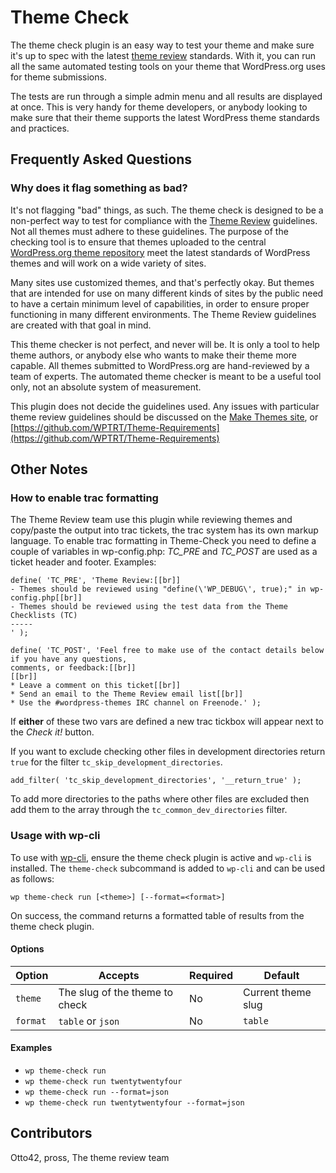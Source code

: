 # Theme Check

The theme check plugin is an easy way to test your theme and make sure it's up to spec with the latest [theme review](https://make.wordpress.org/themes/handbook/review/) standards. With it, you can run all the same automated testing tools on your theme that WordPress.org uses for theme submissions.

The tests are run through a simple admin menu and all results are displayed at once. This is very handy for theme developers, or anybody looking to make sure that their theme supports the latest WordPress theme standards and practices.

## Frequently Asked Questions

### Why does it flag something as bad?

It's not flagging "bad" things, as such. The theme check is designed to be a non-perfect way to test for compliance with the [Theme Review](https://make.wordpress.org/themes/handbook/review/) guidelines. Not all themes must adhere to these guidelines. The purpose of the checking tool is to ensure that themes uploaded to the central [WordPress.org theme repository](http://wordpress.org/themes/) meet the latest standards of WordPress themes and will work on a wide variety of sites.

Many sites use customized themes, and that's perfectly okay. But themes that are intended for use on many different kinds of sites by the public need to have a certain minimum level of capabilities, in order to ensure proper functioning in many different environments. The Theme Review guidelines are created with that goal in mind.

This theme checker is not perfect, and never will be. It is only a tool to help theme authors, or anybody else who wants to make their theme more capable. All themes submitted to WordPress.org are hand-reviewed by a team of experts. The automated theme checker is meant to be a useful tool only, not an absolute system of measurement.

This plugin does not decide the guidelines used. Any issues with particular theme review guidelines should be discussed on the [Make Themes site](https://make.wordpress.org/themes), or [https://github.com/WPTRT/Theme-Requirements](https://github.com/WPTRT/Theme-Requirements)

## Other Notes

### How to enable trac formatting
The Theme Review team use this plugin while reviewing themes and copy/paste the output into trac tickets, the trac system has its own markup language.
To enable trac formatting in Theme-Check you need to define a couple of variables in wp-config.php:
*TC_PRE* and *TC_POST* are used as a ticket header and footer.
Examples:
```
define( 'TC_PRE', 'Theme Review:[[br]]
- Themes should be reviewed using "define(\'WP_DEBUG\', true);" in wp-config.php[[br]]
- Themes should be reviewed using the test data from the Theme Checklists (TC)
-----
' );
```

```
define( 'TC_POST', 'Feel free to make use of the contact details below if you have any questions,
comments, or feedback:[[br]]
[[br]]
* Leave a comment on this ticket[[br]]
* Send an email to the Theme Review email list[[br]]
* Use the #wordpress-themes IRC channel on Freenode.' );
```

If **either** of these two vars are defined a new trac tickbox will appear next to the *Check it!* button.

If you want to exclude checking other files in development directories return `true` for the filter `tc_skip_development_directories`.

```
add_filter( 'tc_skip_development_directories', '__return_true' );
```

To add more directories to the paths where other files are excluded then add them to the array through the `tc_common_dev_directories` filter.

### Usage with wp-cli

To use with [wp-cli](https://wp-cli.org/), ensure the theme check plugin is active and `wp-cli` is installed. The `theme-check` subcommand is added to `wp-cli` and can be used as follows:

`wp theme-check run [<theme>] [--format=<format>]`

On success, the command returns a formatted table of results from the theme check plugin.

#### Options
| Option | Accepts | Required | Default
| -- | -- | -- | -- | 
| `theme` | The slug of the theme to check | No | Current theme slug
| `format` | `table` or `json` | No | `table`

#### Examples
- `wp theme-check run`
- `wp theme-check run twentytwentyfour`
- `wp theme-check run --format=json`
- `wp theme-check run twentytwentyfour --format=json`

## Contributors
Otto42, pross, The theme review team
